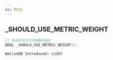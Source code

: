 ```yaml
---
ns: MISC
---
```

## _SHOULD_USE_METRIC_WEIGHT

```c
// 0x8F24157FEDB85EA2
BOOL _SHOULD_USE_METRIC_WEIGHT();
```

```
NativeDB Introduced: v1207
```

